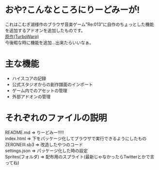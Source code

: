 # おや?こんなところにりーどみーが!
これはこむぎ湖様作のブラウザ音楽ゲーム"Re:013"に自作のちょっとした機能を追加するアドオンを追加したものです。  
[原作(TurboWarp)](https://turbowarp.org/388537072)  
今後暇な時に機能を追加...出来たらいいなぁ。
# 主な機能  
* ハイスコアの記録
* 公式スタジオからの創作譜面のインポート
* ゲーム内でのアセットの管理
* 外部アドオンの管理  
# それぞれのファイルの説明
README.md => りーどみー!!!!!  
index.html => 下をパッケージ化してブラウザで実行できるようにしたもの  
ZERONEIII.sb3 => 改造したやつのコード  
settings.json => パッケージ化した時の設定  
Sprites(フォルダ) => 配布用のスプライト(最新じゃなかったらTwitterとかで言ってね)
